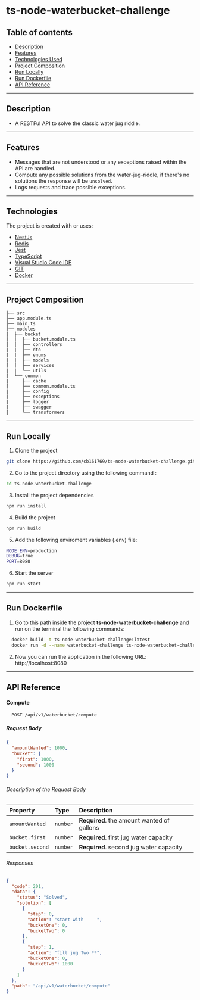 # ts-node-waterbucket-challenge
## Table of contents
* [Description](#description)
* [Features](#features)
* [Technologies Used](#technologies)
* [Project Composition](#projectcomposition)
* [Run Locally](#installationguide)
* [Run Dockerfile](#rundockerfile)
* [API Reference](#APIReference)
---
## Description

* A RESTFul API to solve the classic water jug riddle. 
---
## Features
* Messages that are not understood or any exceptions raised within the API are handled.
* Compute any possible solutions from the water-jug-riddle, if there's no solutions the response will be `unsolved`.
* Logs requests and trace possible exceptions.
---
## Technologies
The project is created with or uses:

* [NestJs](https://nestjs.com/) 
* [Redis](https://redis.io/)
* [Jest](https://jestjs.io/)
* [TypeScript](https://www.typescriptlang.org/)
* [Visual Studio Code IDE](https://code.visualstudio.com/)
* [GIT](https://git-scm.com/)
* [Docker](https://www.docker.com/)
---
## Project Composition

```
├── src
├── app.module.ts
├── main.ts
├── modules
|  ├── bucket
|  |  ├── bucket.module.ts
|  |  ├── controllers
|  |  ├── dto
|  |  ├── enums
|  |  ├── models
|  |  ├── services
|  |  └── utils
|  └── common
|     ├── cache
|     ├── common.module.ts
|     ├── config
|     ├── exceptions
|     ├── logger
|     ├── swagger
|     └── transformers
```

---

## Run Locally
1. Clone the project
```bash
git clone https://github.com/cb161769/ts-node-waterbucket-challenge.git
```
2. Go to the project directory using the following command : 
```bash
cd ts-node-waterbucket-challenge
```
3. Install the project dependencies
```bash
npm run install
```
4. Build the project
```bash
npm run build
```
5. Add the following enviroment variables (.env) file: 
```bash
NODE_ENV=production
DEBUG=true
PORT=8080
```
6. Start the server
```bash
npm run start
```
---
## Run Dockerfile
1. Go to this path inside the project **ts-node-waterbucket-challenge** and run on the terminal  the following commands:
```bash
  docker build -t ts-node-waterbucket-challenge:latest
  docker run -d --name waterbucket-challenge ts-node-waterbucket-challenge:latest
```

2. Now you can run the application in the following URL: http://localhost:8080
---
## API Reference

#### Compute

```http
  POST /api/v1/waterbucket/compute
```
##### Request Body
```json
{
  "amountWanted": 1000,
  "bucket": {
    "first": 1000,
    "second": 1000
  }
}

```
###### Description of the Request Body

| Property | Type     | Description                |
| :-------- | :------- | :------------------------- |
| `amountWanted` | `number` | **Required**. the amount wanted of gallons |
| `bucket.first` | `number` | **Required**. first jug water capacity |
| `bucket.second` | `number` | **Required**. second jug water capacity |

###### Responses


```json
{
  "code": 201,
  "data": {
    "status": "Solved",
    "solution": [
      {
        "step": 0,
        "action": "start with     ",
        "bucketOne": 0,
        "bucketTwo": 0
      },
      {
        "step": 1,
        "action": "fill jug Two **",
        "bucketOne": 0,
        "bucketTwo": 1000
      }
    ]
  },
  "path": "/api/v1/waterbucket/compute"
}

```
